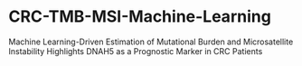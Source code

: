 # CRC-TMB-MSI-Machine-Learning
Machine Learning-Driven Estimation of Mutational Burden and Microsatellite Instability Highlights DNAH5 as a Prognostic Marker in CRC Patients
